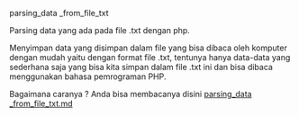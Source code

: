 parsing_data _from_file_txt

Parsing data yang ada pada file .txt dengan php.

Menyimpan data yang disimpan dalam file yang bisa dibaca oleh komputer dengan mudah yaitu dengan format file .txt, tentunya hanya data-data yang sederhana saja yang bisa kita simpan dalam file .txt ini dan bisa dibaca menggunakan bahasa pemrograman PHP.

Bagaimana caranya ?
Anda bisa membacanya disini [parsing_data _from_file_txt.md](https://github.com/kangyasin/parsing_data_txt_dengan_php/blob/master/parsing_data%20_from_file_txt.md)

[^]: @kangyasin
[^]: http://bisakomputer.com
